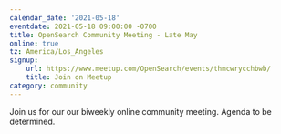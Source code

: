 ```yaml
---
calendar_date: '2021-05-18'
eventdate: 2021-05-18 09:00:00 -0700
title: OpenSearch Community Meeting - Late May
online: true
tz: America/Los_Angeles
signup:
    url: https://www.meetup.com/OpenSearch/events/thmcwrycchbwb/
    title: Join on Meetup
category: community
---
```


Join us for our our biweekly online community meeting. Agenda to be determined.